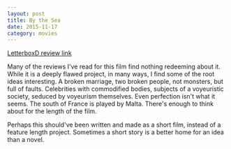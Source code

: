 ```yaml
---
layout: post
title: By the Sea 
date: 2015-11-17
category: movies
---
```

 
[LetterboxD review link](http://letterboxd.com/samarthbhaskar/film/by-the-sea-2015/)

 Many of the reviews I've read for this film find nothing redeeming about it. While it is a deeply flawed project, in many ways, I find some of the root ideas interesting. A broken marriage, two broken people, not monsters, but full of faults. Celebrities with commodified bodies, subjects of a voyeuristic society, seduced by voyeurism themselves. Even perfection isn't what it seems. The south of France is played by Malta. There's enough to think about for the length of the film. 

Perhaps this should've been written and made as a short film, instead of a feature length project. Sometimes a short story is a better home for an idea than a novel.
